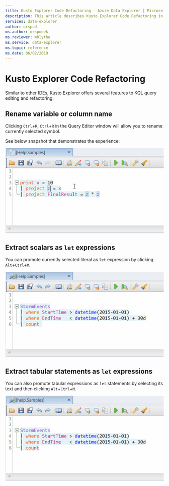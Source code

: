 ```yaml
---
title: Kusto Explorer Code Refactoring - Azure Data Explorer | Microsoft Docs
description: This article describes Kusto Explorer Code Refactoring in Azure Data Explorer.
services: data-explorer
author: orspod
ms.author: orspodek
ms.reviewer: mblythe
ms.service: data-explorer
ms.topic: reference
ms.date: 06/02/2019
---
```

# Kusto Explorer Code Refactoring

Similar to other IDEs, Kusto.Explorer offers several features to KQL query editing and refactoring.

## Rename variable or column name

Clicking `Ctrl`+`R`, `Ctrl`+`R` in the Query Editor window will allow you to rename currently selected symbol.

See below snapshot that demonstrates the experience:


![alt text](./Images/KustoTools-KustoExplorer/ke-refactor-rename.png "refactor-rename")


## Extract scalars as `let` expressions

You can promote currently selected literal as `let` expression by clicking `Alt`+`Ctrl`+`M`. 


![alt text](./Images/KustoTools-KustoExplorer/ke-extract-as-let-literal.png "extract-as-let-literal")


## Extract tabular statements as `let` expressions

You can also promote tabular expressions as `let` statements by selecting its text and then clicking `Alt`+`Ctrl`+`M`. 


![alt text](./Images/KustoTools-KustoExplorer/ke-extract-as-let-tabular.png "extract-as-let-tabular")

